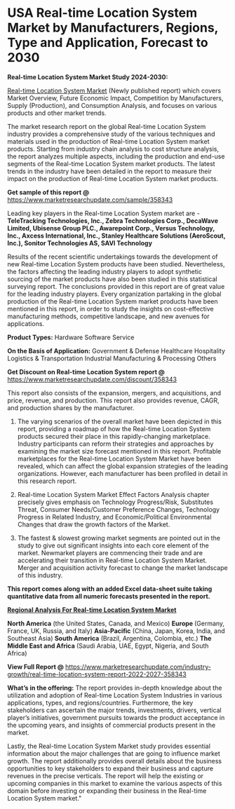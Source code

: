 # USA Real-time Location System Market by Manufacturers, Regions, Type and Application, Forecast to 2030
<strong>Real-time Location System Market Study 2024-2030:</strong>

<a href=https://www.marketresearchupdate.com/sample/358343>Real-time Location System Market</a> (Newly published report) which covers Market Overview, Future Economic Impact, Competition by Manufacturers, Supply (Production), and Consumption Analysis, and focuses on various products and other market trends.

The market research report on the global Real-time Location System industry provides a comprehensive study of the various techniques and materials used in the production of Real-time Location System market products. Starting from industry chain analysis to cost structure analysis, the report analyzes multiple aspects, including the production and end-use segments of the Real-time Location System market products. The latest trends in the industry have been detailed in the report to measure their impact on the production of Real-time Location System market products.

<strong>Get sample of this report @</strong> <a href=https://www.marketresearchupdate.com/sample/358343>https://www.marketresearchupdate.com/sample/358343</a>

Leading key players in the Real-time Location System market are -
<strong>TeleTracking Technologies, Inc., Zebra Technologies Corp., DecaWave Limited, Ubisense Group PLC., Awarepoint Corp., Versus Technology, Inc., Axcess International, Inc., Stanley Healthcare Solutions (AeroScout, Inc.), Sonitor Technologies AS, SAVI Technology</strong>

Results of the recent scientific undertakings towards the development of new Real-time Location System products have been studied. Nevertheless, the factors affecting the leading industry players to adopt synthetic sourcing of the market products have also been studied in this statistical surveying report. The conclusions provided in this report are of great value for the leading industry players. Every organization partaking in the global production of the Real-time Location System market products have been mentioned in this report, in order to study the insights on cost-effective manufacturing methods, competitive landscape, and new avenues for applications.

<strong>Product Types:</strong>
Hardware
Software
Service

<strong>On the Basis of Application:</strong>
Government & Defense
Healthcare
Hospitality
Logistics & Transportation
Industrial Manufacturing & Processing
Others

<strong>Get Discount on Real-time Location System report @</strong> <a href=https://www.marketresearchupdate.com/discount/358343>https://www.marketresearchupdate.com/discount/358343</a>

This report also consists of the expansion, mergers, and acquisitions, and price, revenue, and production. This report also provides revenue, CAGR, and production shares by the manufacturer.

1) The varying scenarios of the overall market have been depicted in this report, providing a roadmap of how the Real-time Location System products secured their place in this rapidly-changing marketplace. Industry participants can reform their strategies and approaches by examining the market size forecast mentioned in this report. Profitable marketplaces for the Real-time Location System Market have been revealed, which can affect the global expansion strategies of the leading organizations. However, each manufacturer has been profiled in detail in this research report.

2) Real-time Location System Market Effect Factors Analysis chapter precisely gives emphasis on Technology Progress/Risk, Substitutes Threat, Consumer Needs/Customer Preference Changes, Technology Progress in Related Industry, and Economic/Political Environmental Changes that draw the growth factors of the Market.

3) The fastest &amp; slowest growing market segments are pointed out in the study to give out significant insights into each core element of the market. Newmarket players are commencing their trade and are accelerating their transition in Real-time Location System Market. Merger and acquisition activity forecast to change the market landscape of this industry.

<strong>This report comes along with an added Excel data-sheet suite taking quantitative data from all numeric forecasts presented in the report.</strong>

<strong><u><b>Regional Analysis For Real-time Location System Market</b></u></strong>

<strong><b>North America</b></strong> (the United States, Canada, and Mexico)
<strong><b>Europe </b></strong>(Germany, France, UK, Russia, and Italy)
<strong><b>Asia-Pacific</b></strong> (China, Japan, Korea, India, and Southeast Asia)
<strong><b>South America</b></strong> (Brazil, Argentina, Colombia, etc.)
<strong><b>The Middle East and Africa</b></strong> (Saudi Arabia, UAE, Egypt, Nigeria, and South Africa)

<strong>View Full Report @</strong> <a href=https://www.marketresearchupdate.com/industry-growth/real-time-location-system-report-2022-2027-358343>https://www.marketresearchupdate.com/industry-growth/real-time-location-system-report-2022-2027-358343</a>

<strong>What’s in the offering:</strong> The report provides in-depth knowledge about the utilization and adoption of Real-time Location System Industries in various applications, types, and regions/countries. Furthermore, the key stakeholders can ascertain the major trends, investments, drivers, vertical player’s initiatives, government pursuits towards the product acceptance in the upcoming years, and insights of commercial products present in the market.

Lastly, the Real-time Location System Market study provides essential information about the major challenges that are going to influence market growth. The report additionally provides overall details about the business opportunities to key stakeholders to expand their business and capture revenues in the precise verticals. The report will help the existing or upcoming companies in this market to examine the various aspects of this domain before investing or expanding their business in the Real-time Location System market."
